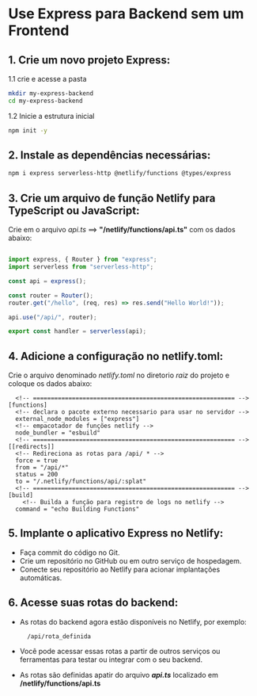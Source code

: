 # Use Express para Backend sem um Frontend

## 1. Crie um novo projeto Express:

1.1 crie e acesse a pasta

```bash
mkdir my-express-backend
cd my-express-backend
```

1.2 Inicie a estrutura inicial

```bash
npm init -y
```

## 2. Instale as dependências necessárias:

```bash
npm i express serverless-http @netlify/functions @types/express
```

## 3. Crie um arquivo de função Netlify para TypeScript ou JavaScript:

Crie em o arquivo _api.ts_ ==> **"/netlify/functions/api.ts"** com os dados abaixo:

```Javascript

import express, { Router } from "express";
import serverless from "serverless-http";

const api = express();

const router = Router();
router.get("/hello", (req, res) => res.send("Hello World!"));

api.use("/api/", router);

export const handler = serverless(api);

```

## 4. Adicione a configuração no netlify.toml:

Crie o arquivo denominado _netlify.toml_ no diretorio _raiz_ do projeto e coloque os dados abaixo:

```
  <!-- ========================================================= -->
[functions]
  <!-- declara o pacote externo necessario para usar no servidor -->
  external_node_modules = ["express"]
  <!-- empacotador de funções netlify -->
  node_bundler = "esbuild"
  <!-- ========================================================= -->
[[redirects]]
  <!-- Redireciona as rotas para /api/ * -->
  force = true
  from = "/api/*"
  status = 200
  to = "/.netlify/functions/api/:splat"
  <!-- ========================================================= -->
[build]
    <!-- Builda a função para registro de logs no netlify -->
  command = "echo Building Functions"
```

## 5. Implante o aplicativo Express no Netlify:

- Faça commit do código no Git.
- Crie um repositório no GitHub ou em outro serviço de hospedagem.
- Conecte seu repositório ao Netlify para acionar implantações automáticas.

## 6. Acesse suas rotas do backend:

- As rotas do backend agora estão disponíveis no Netlify, por exemplo:

        /api/rota_definida

- Você pode acessar essas rotas a partir de outros serviços ou ferramentas para testar ou integrar com o seu backend.
- As rotas são definidas apatir do arquivo **_api.ts_** localizado em **/netlify/functions/api.ts**
